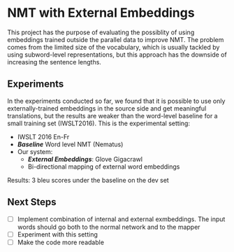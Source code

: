 # NMT with External Embeddings
This project has the purpose of evaluating the possiblity of using embeddings trained outside the parallel data to improve NMT.
The problem comes from the limited size of the vocabulary, which is usually tackled by using subword-level representations, but this approach has the downside of increasing the sentence lengths.

Experiments
----------
In the experiments conducted so far, we found that it is possible to use only externally-trained embeddings in the source side and get meaningful translations, but the results are weaker than the word-level baseline for a small training set (IWSLT2016).
This is the experimental setting:
* IWSLT 2016 En-Fr
* ***Baseline*** Word level NMT (Nematus)
* Our system:
  * ***External Embeddings***: Glove Gigacrawl
  * Bi-directional mapping of external word embeddings

Results: 3 bleu scores under the baseline on the dev set

Next Steps
----------
- [ ] Implement combination of internal and external exmbeddings. The input words should go both to the normal network and to the mapper
- [ ] Experiment with this setting
- [ ] Make the code more readable
